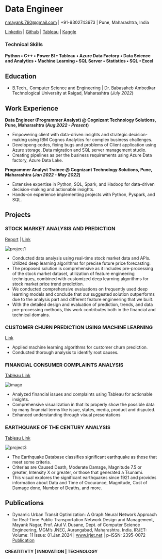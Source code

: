 # Data Engineer

nmayank.790@gmail.com | +91-9302743973 | Pune, Maharashtra, India

[Linkedin](https://www.linkedin.com/in/mayank-nagar10) | [Github](https://github.com/mayanknagar10) | [Tableau](https://public.tableau.com/app/profile/mayank.nagar3143) | [Kaggle](https://www.kaggle.com/nmayank10)
  
### Technical Skills        
#### Python • C++ • Power BI • Tableau • Azure Data Factory • Data Science and Analytics • Machine Learning • SQL Server • Statistics • SQL • Excel

## Education
- B.Tech., Computer Science and Engineering | Dr. Babasaheb Ambedkar Technological University at Raigad, Maharashtra (_July 2022_)

## Work Experience
**Data Engineer (Programmer Analyst) @ Cognizant Technology Solutions, Pune, Maharashtra (_Aug 2022 - Present_)**
- Empowering client with data-driven insights and strategic decision-making using IBM Cognos Analytics for complex business challenges.
- Developong codes, fixing bugs and problems of Client application using Azure storage, Data migration and SQL server management studio.
- Creating pipelines as per the business requirements using Azure Data factory, Azure Data Lake.

**Programmer Analyst Trainee @ Cognizant Technology Solutions, Pune, Maharashtra (_Jan 2022 - May 2022_)**
- Extensive expertise in Python, SQL, Spark, and Hadoop for data-driven decision-making and actionable insights.
- Hands-on experience implementing projects with Python, Pyspark, and SQL.

## Projects
### STOCK MARKET ANALYSIS AND PREDICTION
[Report](https://github.com/mayanknagar10/stock-market-analysis-and-prediction/blob/main/Thesis%20Report.pdf) | [Link](https://github.com/mayanknagar10/stock-market-analysis-and-prediction)

![project1](https://github.com/mayanknagar10/portfolio/assets/86146916/7f42ac59-e0a1-44e4-b30b-5073a32b8f23)

- Conducted data analysis using real-time stock market data and APIs. Utilized deep learning algorithms for precise future price forecasting.
- The proposed solution is comprehensive as it includes pre-processing of the stock market dataset, utilization of feature engineering techniques, combined with customized deep learning algorithms for stock market price trend prediction.
- We conducted comprehensive evaluations on frequently used deep learning models and conclude that our suggested solution outperforms due to the analysis part and different feature engineering that we built.
- With the detailed design and evaluation of prediction, trends, and data pre-processing methods, this work contributes both in the financial and technical domains.

### CUSTOMER CHURN PREDICTION USING MACHINE LEARNING

[Link](https://github.com/mayanknagar10/Customer-churn-prediction)

- Applied machine learning algorithms for customer churn prediction.
- Conducted thorough analysis to identify root causes.

### FINANCIAL CONSUMER COMPLAINTS ANALYSIS

[Tableau Link](https://public.tableau.com/app/profile/mayank.nagar3143/viz/FinancialConsumerComplaints_16767031207700/FINANCIALCONSUMERCOMPLAINTS)

![image](https://github.com/mayanknagar10/portfolio/assets/86146916/82d8533f-1f3d-4a81-a55b-fa7cd296cce2)

- Analyzed financial issues and complaints using Tableau for actionable insights.
- Comprehensive visualization in that its properly show the possible data by many financial terms like issue, states, media, product and disputed.
- Enhanced understanding through visual presentations

### EARTHQUAKE OF THE CENTURY ANALYSIS

[Tableau Link](https://public.tableau.com/app/profile/mayank.nagar3143/viz/Earthquakeofacentury/Dashboard1)

![project3](https://github.com/mayanknagar10/portfolio/assets/86146916/f2203a28-2b0c-4b96-9f4f-23601a23a9cf)

- The Earthquake Database classifies significant earthquake as those that meet some criteria.
- Criterias are Caused Death, Moderate Damage, Magnitude 7.5 or greater, Intensity X or greater, or those that generated a Tsunami.
- This visual explores the significant earthquakes since 1921 and provides information about Data and Time of Occurance, Magnitude, Cost of Damage done, Number of Deaths, and more.

## Publications

- Dynamic Urban Transit Optimization: A Graph Neural Network Approach for Real-Time Public Transportation Network Design and Management, Mayank Nagar, Prof. Atul V. Dusane, Dept. of Computer Science Engineering, MGM’s JNEC, Aurangabad, Maharashtra, India, IRJET: Volume: 11 Issue: 01.Jan.2024 | www.irjet.net | p-ISSN: 2395-0072
[Publication](https://www.irjet.net/archives/V11/i1/IRJET-V11I1113.pdf)


#### CREATITIVTY | INNOVATION | TECHNOLOGY
